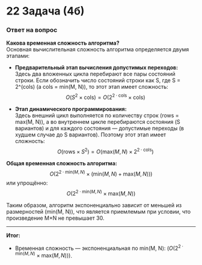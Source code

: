 # 22 Задача (4б)

### Ответ на вопрос

**Какова временная сложность алгоритма?**  
Основная вычислительная сложность алгоритма определяется двумя этапами:

- **Предварительный этап вычисления допустимых переходов:**  
Здесь два вложенных цикла перебирают все пары состояний строки. Если обозначить число состояний строки как S, где S = 2^(cols) (а cols = min(M, N)), то этот этап имеет сложность:
$$O(S^2 \times \text{cols}) = O(2^{2 \cdot \text{cols}} \times \text{cols})$$

- **Этап динамического программирования:**  
Здесь внешний цикл выполняется по количеству строк (rows = max(M, N)), а во внутреннем цикле перебираются состояния (S вариантов) и для каждого состояния — допустимые переходы (в худшем случае до S вариантов). Поэтому этот этап имеет сложность:
$$O(\text{rows} \times S^2) = O(\text{max}(M, N) \times 2^{2 \cdot \text{cols}})$$

**Общая временная сложность алгоритма:**
$$O(2^{2 \cdot \text{min}(M, N)} \times (\text{min}(M, N) + \text{max}(M, N)))$$
или упрощённо:
$$O(2^{2 \cdot \text{min}(M, N)} \times \text{max}(M, N))$$

Таким образом, алгоритм экспоненциально зависит от меньшей из размерностей (min(M, N)), что является приемлемым при условии, что произведение M×N не превышает 30.

---

**Итог:**
- Временная сложность — экспоненциальная по min(M, N): $(O(2^{2\cdot\text{min}(M, N)} \times \text{max}(M, N)))$.
